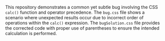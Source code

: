 This repository demonstrates a common yet subtle bug involving the CSS `calc()` function and operator precedence. The `bug.css` file shows a scenario where unexpected results occur due to incorrect order of operations within the `calc()` expression. The `bugSolution.css` file provides the corrected code with proper use of parentheses to ensure the intended calculation is performed.